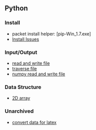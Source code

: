 Python
---




### Install
- packet install helper: [pip-Win_1.7.exe]
- [Install Issues](./file/install.md)

### Input/Output
- [read and write file](./file/readAndWrite.py)
- [traverse file](./file/traverse.md)
- [numpy read and write file](./file/numpyReadAndWrite.md)

### Data Structure
- [2D array](./file/array.md)

### Unarchived

- [convert data for latex](https://github.com/hxwang/Tool-Functions/blob/master/PythonToolFunc/Data-for-Latex.py)

